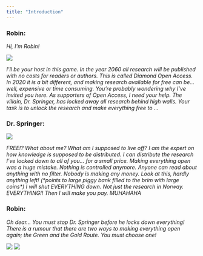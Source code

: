 ```yaml
---
title: "Introduction"
---
```


### Robin:

_Hi, I'm Robin!_

![](/images/robin-sitting.png)

_I'll be your host in this game. In the year 2060 all research will be published with no costs for readers or authors. This is called Diamond Open Access. In 2020 it is a bit different, and making research available for free can be… well, expensive or time consuming. You’re probably wondering why I’ve invited you here. As supporters of Open Access, I need your help. The villain, Dr. Springer, has locked away all research behind high walls. Your task is to unlock the research and make everything free to …_

### Dr. Springer: 

![](/images/villain-standing.png)

_FREE!? What about me? What am I supposed to live off? I am the expert on how knowledge is supposed to be distributed. I can distribute the research I’ve locked down to all of you… for a small price. Making everything open was a huge mistake. Nothing is controlled anymore. Anyone can read about anything with no filter. Nobody is making any money. Look at this, hardly anything left! (\*points to large piggy bank filled to the brim with large coins\*) I will shut EVERYTHING down. Not just the research in Norway. EVERYTHING!! Then I will make you pay. MUHAHAHA_

### Robin:

_Oh dear… You must stop Dr. Springer before he locks down everything! There is a rumour that there are two ways to making everything open again; the Green and the Gold Route. You must choose one!_

[![](https://img.shields.io/website?color=bright%20green&label=Green%20envelope&style=for-the-badge&up_message=Go&url=https://danielroelfs.com)](/tasks/green/what_is_green)
[![](https://img.shields.io/website?color=yellow&label=Gold%20envelope&style=for-the-badge&up_message=Go&url=https://danielroelfs.com)](/tasks/gold/what_is_gold)
